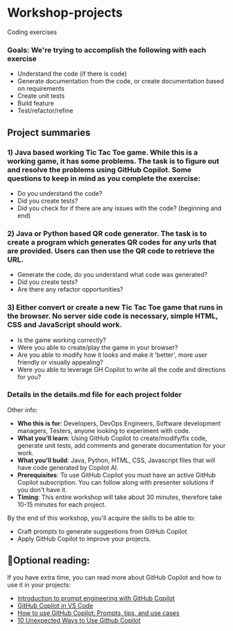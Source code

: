 # Workshop-projects
Coding exercises

### Goals: We're trying to accomplish the following with each exercise
- Understand the code (if there is code)
- Generate documentation from the code, or create documentation based on requirements
- Create unit tests
- Build feature
- Test/refactor/refine

## Project summaries
### 1) Java based working Tic Tac Toe game. While this is a working game, it has some problems. The task is to figure out and resolve the problems using GitHub Copilot. Some questions to keep in mind as you complete the exercise:
- Do you understand the code?
- Did you create tests?
- Did you check for if there are any issues with the code? (beginning and end)

### 2) Java or Python based QR code generator. The task is to create a program which generates QR codes for any urls that are provided. Users can then use the QR code to retrieve the URL.
- Generate the code, do you understand what code was generated?
- Did you create tests?
- Are there any refactor opportunities?

### 3) Either convert or create a new Tic Tac Toe game that runs in the browser. No server side code is necessary, simple HTML, CSS and JavaScript should work.
- Is the game working correctly?
- Were you able to create/play the game in your browser?
- Are you able to modify how it looks and make it 'better', more user friendly or visually appealing?
- Were you able to leverage GH Copilot to write all the code and directions for you?

### Details in the details.md file for each project folder

Other info:

- **Who this is for**: Developers, DevOps Engineers, Software development managers, Testers, anyone looking to experiment with code.
- **What you'll learn**: Using GitHub Copilot to create/modify/fix code, generate unit tests, add comments and generate documentation for your work.
- **What you'll build**: Java, Python, HTML, CSS, Javascript files that will have code generated by Copilot AI.
- **Prerequisites**: To use GitHub Copilot you must have an active GitHub Copilot subscription. You can follow along with presenter solutions if you don't have it.
- **Timing**: This entire workshop will take about 30 minutes, therefore take 10-15 minutes for each project.

By the end of this workshop, you'll acquire the skills to be able to:

- Craft prompts to generate suggestions from GitHub Copilot
- Apply GitHub Copilot to improve your projects.

## 🌻Optional reading:
If you have extra time, you can read more about GitHub Copilot and how to use it in your projects:
- [Introduction to prompt engineering with GitHub Copilot](https://learn.microsoft.com/training/modules/introduction-prompt-engineering-with-github-copilot//?WT.mc_id=academic-113596-abartolo)
- [GitHub Copilot in VS Code](https://code.visualstudio.com/docs/copilot/overview)
- [How to use GitHub Copilot: Prompts, tips, and use cases](https://github.blog/2023-06-20-how-to-write-better-prompts-for-github-copilot/)
- [10 Unexpected Ways to Use Github Copilot](https://github.blog/2024-01-22-10-unexpected-ways-to-use-github-copilot/)

